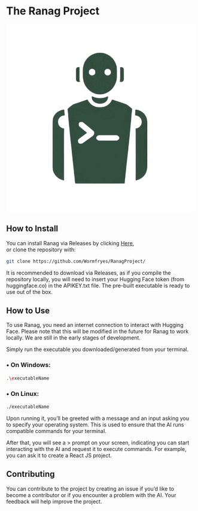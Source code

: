 # The Ranag Project

![Image](image.png)

## How to Install

You can install Ranag via Releases by clicking [Here](https://github.com/Wormfryes/RanagProject/releases/),  
or clone the repository with:

```bash
git clone https://github.com/Wormfryes/RanagProject/
```
It is recommended to download via Releases, as if you compile the repository locally, you will need to insert your Hugging Face token (from huggingface.co) in the APIKEY.txt file.
The pre-built executable is ready to use out of the box.

## How to Use

To use Ranag, you need an internet connection to interact with Hugging Face. Please note that this will be modified in the future for Ranag to work locally. We are still in the early stages of development.

Simply run the executable you downloaded/generated from your terminal.
### •	On Windows:
```bash
.\executableName
```

### •	On Linux:
```bash
./executableName
```

Upon running it, you’ll be greeted with a message and an input asking you to specify your operating system.
This is used to ensure that the AI runs compatible commands for your terminal.

After that, you will see a > prompt on your screen, indicating you can start interacting with the AI and request it to execute commands.
For example, you can ask it to create a React JS project.

## Contributing

You can contribute to the project by creating an issue if you’d like to become a contributor or if you encounter a problem with the AI. Your feedback will help improve the project.
